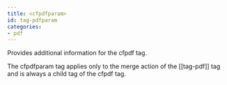 ```yaml
---
title: <cfpdfparam>
id: tag-pdfparam
categories:
- pdf
---
```


Provides additional information for the cfpdf tag. 

The cfpdfparam tag applies only to the merge action of the [[tag-pdf]] tag and is always a child tag of the cfpdf tag.
